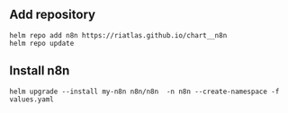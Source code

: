 ## Add repository

```shell
helm repo add n8n https://riatlas.github.io/chart__n8n
helm repo update
```
## Install n8n

```shell
helm upgrade --install my-n8n n8n/n8n  -n n8n --create-namespace -f values.yaml
```